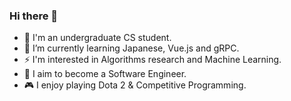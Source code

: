 ### Hi there 👋

- 🔭 I'm an undergraduate CS student.
- 🌱 I’m currently learning Japanese, Vue.js and gRPC.
- ⚡ I'm interested in Algorithms research and Machine Learning.
- 💼 I aim to become a Software Engineer.
- 🎮 I enjoy playing Dota 2 & Competitive Programming.
